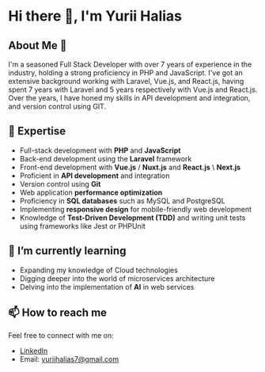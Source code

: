 # Hi there 👋, I'm Yurii Halias

## About Me 🚀

I'm a seasoned Full Stack Developer with over 7 years of experience in the industry, holding a strong proficiency in PHP and JavaScript. I've got an extensive background working with Laravel, Vue.js, and React.js, having spent 7 years with Laravel and 5 years respectively with Vue.js and React.js. Over the years, I have honed my skills in API development and integration, and version control using GIT.

## 🔭 Expertise 

- Full-stack development with **PHP** and **JavaScript**
- Back-end development using the **Laravel** framework
- Front-end development with **Vue.js** / **Nuxt.js** and **React.js** \ **Next.js**
- Proficient in **API development** and integration
- Version control using **Git**
- Web application **performance optimization**
- Proficiency in **SQL databases** such as MySQL and PostgreSQL
- Implementing **responsive design** for mobile-friendly web development
- Knowledge of **Test-Driven Development (TDD)** and writing unit tests using frameworks like Jest or PHPUnit

## 🌱 I’m currently learning

- Expanding my knowledge of Cloud technologies
- Digging deeper into the world of microservices architecture
- Delving into the implementation of **AI** in web services

## 📫 How to reach me 

Feel free to connect with me on:

- [LinkedIn](https://www.linkedin.com/in/yura-halias-3a318213b/)
- Email: yuriihalias7@gmail.com
